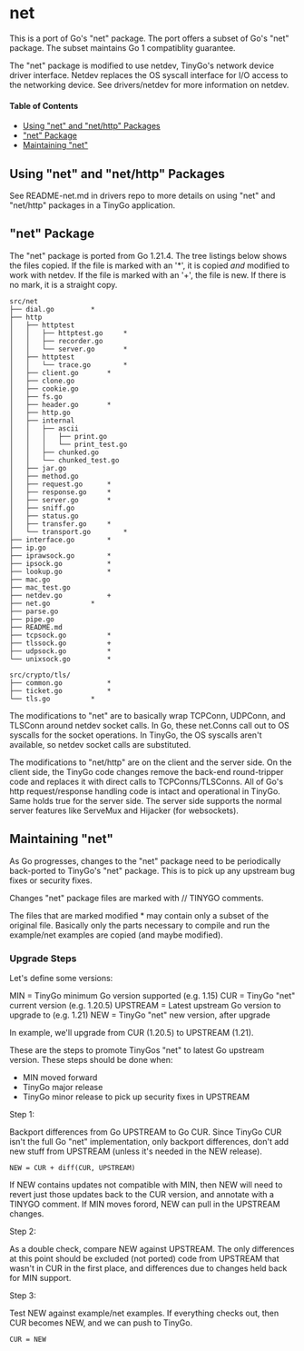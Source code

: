 # net
This is a port of Go's "net" package.  The port offers a subset of Go's "net"
package.  The subset maintains Go 1 compatiblity guarantee.

The "net" package is modified to use netdev, TinyGo's network device driver interface.
Netdev replaces the OS syscall interface for I/O access to the networking
device.  See drivers/netdev for more information on netdev.

#### Table of Contents

- [Using "net" and "net/http" Packages](#using-net-and-nethttp-packages)
- ["net" Package](#net-package)
- [Maintaining "net"](#maintaining-net)

## Using "net" and "net/http" Packages

See README-net.md in drivers repo to more details on using "net" and "net/http"
packages in a TinyGo application.

## "net" Package

The "net" package is ported from Go 1.21.4.  The tree listings below shows the
files copied.  If the file is marked with an '\*', it is copied _and_ modified
to work with netdev.  If the file is marked with an '+', the file is new.  If
there is no mark, it is a straight copy.

```
src/net
├── dial.go			*
├── http
│   ├── httptest
│   │   ├── httptest.go		*
│   │   ├── recorder.go
│   │   └── server.go		*
│   ├── httptest
│   │   └── trace.go		*
│   ├── client.go		*
│   ├── clone.go
│   ├── cookie.go
│   ├── fs.go
│   ├── header.go		*
│   ├── http.go
│   ├── internal
│   │   ├── ascii
│   │   │   ├── print.go
│   │   │   └── print_test.go
│   │   ├── chunked.go
│   │   └── chunked_test.go
│   ├── jar.go
│   ├── method.go
│   ├── request.go		*
│   ├── response.go		*
│   ├── server.go		*
│   ├── sniff.go
│   ├── status.go
│   ├── transfer.go		*
│   └── transport.go		*
├── interface.go		*
├── ip.go
├── iprawsock.go		*
├── ipsock.go			*
├── lookup.go			*
├── mac.go
├── mac_test.go
├── netdev.go			+
├── net.go			*
├── parse.go
├── pipe.go
├── README.md
├── tcpsock.go			*
├── tlssock.go			+
├── udpsock.go			*
└── unixsock.go			*

src/crypto/tls/
├── common.go			*
├── ticket.go			*
└── tls.go			*
```

The modifications to "net" are to basically wrap TCPConn, UDPConn, and TLSConn
around netdev socket calls.  In Go, these net.Conns call out to OS syscalls for
the socket operations.  In TinyGo, the OS syscalls aren't available, so netdev
socket calls are substituted.

The modifications to "net/http" are on the client and the server side.  On the
client side, the TinyGo code changes remove the back-end round-tripper code and
replaces it with direct calls to TCPConns/TLSConns.  All of Go's http
request/response handling code is intact and operational in TinyGo.  Same holds
true for the server side.  The server side supports the normal server features
like ServeMux and Hijacker (for websockets).

## Maintaining "net"

As Go progresses, changes to the "net" package need to be periodically
back-ported to TinyGo's "net" package.  This is to pick up any upstream bug
fixes or security fixes.

Changes "net" package files are marked with // TINYGO comments.

The files that are marked modified * may contain only a subset of the original
file.  Basically only the parts necessary to compile and run the example/net
examples are copied (and maybe modified).

### Upgrade Steps

Let's define some versions:

MIN = TinyGo minimum Go version supported (e.g. 1.15)
CUR = TinyGo "net" current version (e.g. 1.20.5)
UPSTREAM = Latest upstream Go version to upgrade to (e.g. 1.21)
NEW = TinyGo "net" new version, after upgrade

In example, we'll upgrade from CUR (1.20.5) to UPSTREAM (1.21).

These are the steps to promote TinyGos "net" to latest Go upstream version.
These steps should be done when:

- MIN moved forward
- TinyGo major release
- TinyGo minor release to pick up security fixes in UPSTREAM

Step 1:

Backport differences from Go UPSTREAM to Go CUR.  Since TinyGo CUR isn't the
full Go "net" implementation, only backport differences, don't add new stuff
from UPSTREAM (unless it's needed in the NEW release).

	NEW = CUR + diff(CUR, UPSTREAM)

If NEW contains updates not compatible with MIN, then NEW will need to revert
just those updates back to the CUR version, and annotate with a TINYGO comment.
If MIN moves forord, NEW can pull in the UPSTREAM changes.

Step 2:

As a double check, compare NEW against UPSTREAM.  The only differences at this
point should be excluded (not ported) code from UPSTREAM that wasn't in CUR in
the first place, and differences due to changes held back for MIN support.

Step 3:

Test NEW against example/net examples.  If everything checks out, then CUR
becomes NEW, and we can push to TinyGo.

	CUR = NEW
